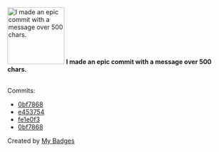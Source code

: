 <img src="https://my-badges.github.io/my-badges/epic-commit.png" alt="I made an epic commit with a message over 500 chars." title="I made an epic commit with a message over 500 chars." width="128">
<strong>I made an epic commit with a message over 500 chars.</strong>
<br><br>

Commits:

- <a href="https://github.com/bdeadman/ord-data/commit/0bf7868b88f0571176bbc3fcf9e271c8b14aa70a">0bf7868</a>
- <a href="https://github.com/open-reaction-database/ord-data/commit/e453754de925c3126ad0962f750333a3695da6a9">e453754</a>
- <a href="https://github.com/open-reaction-database/ord-data/commit/fe1e0f3834df049d505c5a50400598a6e1648484">fe1e0f3</a>
- <a href="https://github.com/open-reaction-database/ord-data/commit/0bf7868b88f0571176bbc3fcf9e271c8b14aa70a">0bf7868</a>


Created by <a href="https://github.com/my-badges/my-badges">My Badges</a>